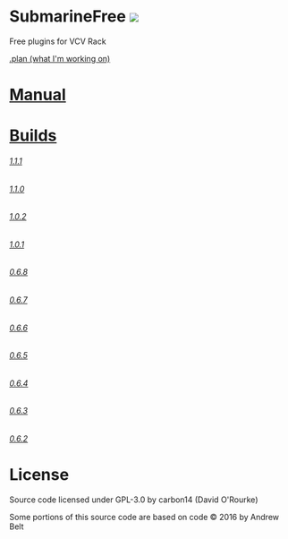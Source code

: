 # SubmarineFree ![](https://github.com/david-c14/SubmarineFree/workflows/Build%20Master/badge.svg)
Free plugins for VCV Rack

[.plan (what I'm working on)](https://github.com/david-c14/SubmarineFree/issues/23)

# [Manual](https://github.com/david-c14/SubmarineFree/blob/master/manual/index.md)

# [Builds](https://github.com/david-c14/SubmarineFree/releases/tag/v1.1.1)
###### [1.1.1](https://github.com/david-c14/SubmarineFree/releases/tag/v1.1.1)
###### [1.1.0](https://github.com/david-c14/SubmarineFree/releases/tag/v1.1.0)
###### [1.0.2](https://github.com/david-c14/SubmarineFree/releases/tag/v1.0.2)
###### [1.0.1](https://github.com/david-c14/SubmarineFree/releases/tag/v1.0.1)
###### [0.6.8](https://github.com/david-c14/SubmarineFree/releases/tag/v0.6.8)
###### [0.6.7](https://github.com/david-c14/SubmarineFree/releases/tag/v0.6.7)
###### [0.6.6](https://github.com/david-c14/SubmarineFree/issues/20)
###### [0.6.5](https://github.com/david-c14/SubmarineFree/issues/19)
###### [0.6.4](https://github.com/david-c14/SubmarineFree/issues/14)
###### [0.6.3](https://github.com/david-c14/SubmarineFree/issues/9)
###### [0.6.2](https://github.com/david-c14/SubmarineFree/issues/4)

# License
Source code licensed under GPL-3.0 by carbon14 (David O'Rourke)

Some portions of this source code are based on code © 2016 by Andrew Belt
